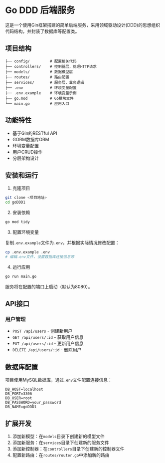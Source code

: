 # Go DDD 后端服务

这是一个使用Gin框架搭建的简单后端服务，采用领域驱动设计(DDD)的思想组织代码结构，并封装了数据库等配置类。

## 项目结构

```
├── config/         # 配置相关代码
├── controllers/    # 控制器层，处理HTTP请求
├── models/         # 数据模型层
├── routes/         # 路由配置
├── services/       # 服务层，业务逻辑
├── .env            # 环境变量配置
├── .env.example    # 环境变量示例
├── go.mod          # Go模块文件
└── main.go         # 应用入口
```

## 功能特性

- 基于Gin的RESTful API
- GORM数据库ORM
- 环境变量配置
- 用户CRUD操作
- 分层架构设计

## 安装和运行

1. 克隆项目

```bash
git clone <项目地址>
cd goDDD1
```

2. 安装依赖

```bash
go mod tidy
```

3. 配置环境变量

复制`.env.example`文件为`.env`，并根据实际情况修改配置：

```bash
cp .env.example .env
# 编辑.env文件，设置数据库连接信息等
```

4. 运行应用

```bash
go run main.go
```

服务将在配置的端口上启动（默认为8080）。

## API接口

### 用户管理

- `POST /api/users` - 创建新用户
- `GET /api/users/:id` - 获取用户信息
- `PUT /api/users/:id` - 更新用户信息
- `DELETE /api/users/:id` - 删除用户

## 数据库配置

项目使用MySQL数据库，通过`.env`文件配置连接信息：

```
DB_HOST=localhost
DB_PORT=3306
DB_USER=root
DB_PASSWORD=your_password
DB_NAME=goDDD1
```

## 扩展开发

1. 添加新模型：在`models`目录下创建新的模型文件
2. 添加新服务：在`services`目录下创建新的服务文件
3. 添加新控制器：在`controllers`目录下创建新的控制器文件
4. 配置新路由：在`routes/router.go`中添加新的路由